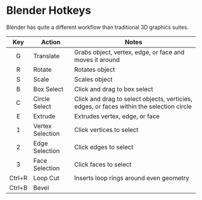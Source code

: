 # Blender Hotkeys

Blender has quite a different workflow than traditional 3D graphics suites.


|Key|Action|Notes|
|:---:|---|---|
|G|Translate|Grabs object, vertex, edge, or face and moves it around|
|R|Rotate|Rotates object|
|S|Scale|Scales object|
|B|Box Select|Click and drag to box select|
|C|Circle Select|Click and drag to select objects, verticies, edges, or faces within the selection circle|
|E|Extrude|Extrudes vertex, edge, or face|
|1|Vertex Selection|Click vertices to select|
|2|Edge Selection|Click edges to select|
|3|Face Selection|Click faces to select|
|Ctrl+R|Loop Cut|Inserts loop rings around even geometry|
Ctrl+B|Bevel

